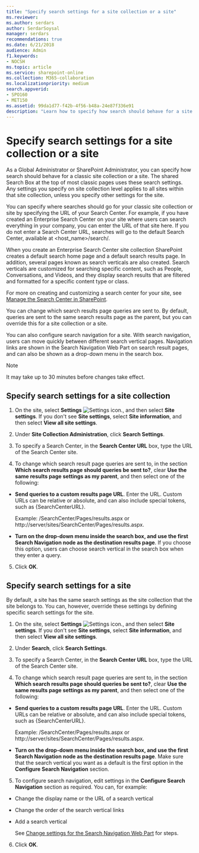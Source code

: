 ```yaml
---
title: "Specify search settings for a site collection or a site"
ms.reviewer: 
ms.author: serdars
author: SerdarSoysal
manager: serdars
recommendations: true
ms.date: 6/21/2018
audience: Admin
f1.keywords:
- NOCSH
ms.topic: article
ms.service: sharepoint-online
ms.collection: M365-collaboration
ms.localizationpriority: medium
search.appverid:
- SPO160
- MET150
ms.assetid: 99da1d77-f42b-4f56-b48a-24e87f336e91
description: "Learn how to specify how search should behave for a site collection or a site. The shared Search Box at the top of most pages will use these settings."
---
```


# Specify search settings for a site collection or a site

As a Global Administrator or SharePoint Administrator, you can specify how search should behave for a classic site collection or a site. The shared Search Box at the top of most classic pages uses these search settings. Any settings you specify on site collection level applies to all sites within that site collection, unless you specify other settings for the site.

You can specify where searches should go for your classic site collection or site by specifying the URL of your Search Center. For example, if you have created an Enterprise Search Center on your site where users can search everything in your company, you can enter the URL of that site here. If you do not enter a Search Center URL, searches will go to the default Search Center, available at \<host_name\>/search/.
  
When you create an Enterprise Search Center site collection SharePoint creates a default search home page and a default search results page. In addition, several pages known as search verticals are also created. Search verticals are customized for searching specific content, such as People, Conversations, and Videos, and they display search results that are filtered and formatted for a specific content type or class.
  
For more on creating and customizing a search center for your site, see [Manage the Search Center in SharePoint](manage-search-center.md).
  
You can change which search results page queries are sent to. By default, queries are sent to the same search results page as the parent, but you can override this for a site collection or a site.
  
You can also configure search navigation for a site. With search navigation, users can move quickly between different search vertical pages. Navigation links are shown in the Search Navigation Web Part on search result pages, and can also be shown as a drop-down menu in the search box.
  
> [!NOTE]
>  It may take up to 30 minutes before changes take effect.
  
## Specify search settings for a site collection
<a name="__toc349306989"> </a>

1. On the site, select **Settings** ![Settings icon.](media/a47a06c3-83fb-46b2-9c52-d1bad63e3e60.png), and then select **Site settings**. If you don't see **Site settings**, select **Site information**, and then select **View all site settings**.

2. Under **Site Collection Administration**, click **Search Settings**.
    
3. To specify a Search Center, in the **Search Center URL** box, type the URL of the Search Center site.
    
4. To change which search result page queries are sent to, in the section **Which search results page should queries be sent to?**, clear **Use the same results page settings as my parent**, and then select one of the following: 
    
  - **Send queries to a custom results page URL**. Enter the URL. Custom URLs can be relative or absolute, and can also include special tokens, such as {SearchCenterURL}.
    
    Example: /SearchCenter/Pages/results.aspx or http://server/sites/SearchCenter/Pages/results.aspx.
    
  - **Turn on the drop-down menu inside the search box, and use the first Search Navigation node as the destination results page**. If you choose this option, users can choose search vertical in the search box when they enter a query.
    
5. Click **OK**.

## Specify search settings for a site
<a name="__toc349306990"> </a>

By default, a site has the same search settings as the site collection that the site belongs to. You can, however, override these settings by defining specific search settings for the site.
  
1. On the site, select **Settings** ![Settings icon.](media/a47a06c3-83fb-46b2-9c52-d1bad63e3e60.png), and then select **Site settings**. If you don't see **Site settings**, select **Site information**, and then select **View all site settings**.

2. Under **Search**, click **Search Settings**.
    
3. To specify a Search Center, in the **Search Center URL** box, type the URL of the Search Center site.
    
4. To change which search result page queries are sent to, in the section **Which search results page should queries be sent to?**, clear **Use the same results page settings as my parent**, and then select one of the following:
    
  - **Send queries to a custom results page URL**. Enter the URL. Custom URLs can be relative or absolute, and can also include special tokens, such as {SearchCenterURL}.
    
    Example: /SearchCenter/Pages/results.aspx or http://server/sites/SearchCenter/Pages/results.aspx.
    
  - **Turn on the drop-down menu inside the search box, and use the first Search Navigation node as the destination results page**. Make sure that the search vertical you want as a default is the first option in the **Configure Search Navigation** section.
    
5. To configure search navigation, edit settings in the **Configure Search Navigation** section as required. You can, for example: 
    
  - Change the display name or the URL of a search vertical
    
  - Change the order of the search vertical links
    
  - Add a search vertical
    
    See [Change settings for the Search Navigation Web Part](search-navigation-web-part.md) for steps.
    
6. Click **OK**.
